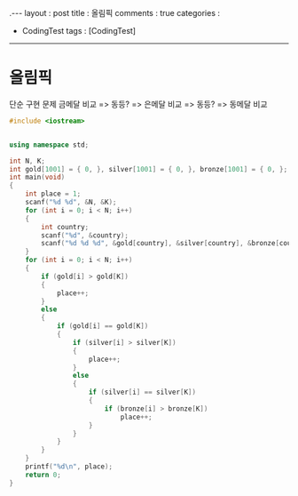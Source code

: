 .---
layout : post
title : 올림픽
comments : true
categories : 
- CodingTest
tags : [CodingTest]
---
# 올림픽 
단순 구현 문제
금메달 비교 => 동등? => 은메달 비교 => 동등? => 동메달 비교

```cpp
#include <iostream>


using namespace std;

int N, K;
int gold[1001] = { 0, }, silver[1001] = { 0, }, bronze[1001] = { 0, };
int main(void)
{
	int place = 1;
	scanf("%d %d", &N, &K);
	for (int i = 0; i < N; i++)
	{
		int country;
		scanf("%d", &country);
		scanf("%d %d %d", &gold[country], &silver[country], &bronze[country]);
	}
	for (int i = 0; i < N; i++)
	{
		if (gold[i] > gold[K])
		{
			place++;
		}
		else
		{
			if (gold[i] == gold[K])
			{
				if (silver[i] > silver[K])
				{
					place++;
				}
				else
				{
					if (silver[i] == silver[K])
					{
						if (bronze[i] > bronze[K])
							place++;
					}
				}
			}
		}
	}
	printf("%d\n", place);
	return 0;
}
```